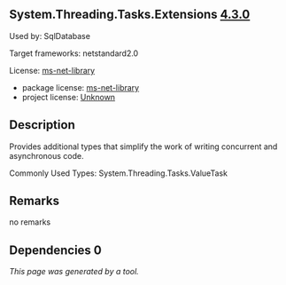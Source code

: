 System.Threading.Tasks.Extensions [4.3.0](https://www.nuget.org/packages/System.Threading.Tasks.Extensions/4.3.0)
--------------------

Used by: SqlDatabase

Target frameworks: netstandard2.0

License: [ms-net-library](../../../../licenses/ms-net-library) 

- package license: [ms-net-library](http://go.microsoft.com/fwlink/?LinkId=329770) 
- project license: [Unknown](https://dot.net/) 

Description
-----------
Provides additional types that simplify the work of writing concurrent and asynchronous code.

Commonly Used Types:
System.Threading.Tasks.ValueTask<TResult>

Remarks
-----------
no remarks


Dependencies 0
-----------


*This page was generated by a tool.*